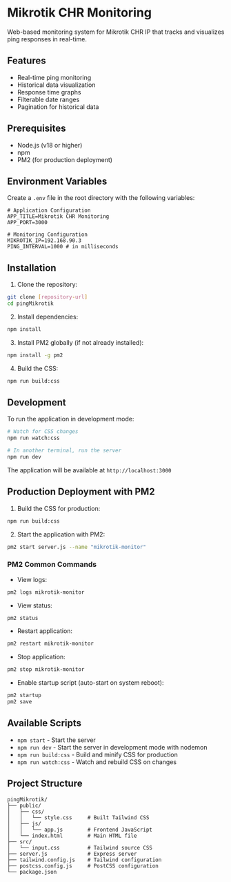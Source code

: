 # Mikrotik CHR Monitoring

Web-based monitoring system for Mikrotik CHR IP that tracks and visualizes ping responses in real-time.

## Features

- Real-time ping monitoring
- Historical data visualization
- Response time graphs
- Filterable date ranges
- Pagination for historical data

## Prerequisites

- Node.js (v18 or higher)
- npm
- PM2 (for production deployment)

## Environment Variables

Create a `.env` file in the root directory with the following variables:

```env
# Application Configuration
APP_TITLE=Mikrotik CHR Monitoring
APP_PORT=3000

# Monitoring Configuration
MIKROTIK_IP=192.168.90.3
PING_INTERVAL=1000 # in milliseconds
```

## Installation

1. Clone the repository:
```bash
git clone [repository-url]
cd pingMikrotik
```

2. Install dependencies:
```bash
npm install
```

3. Install PM2 globally (if not already installed):
```bash
npm install -g pm2
```

4. Build the CSS:
```bash
npm run build:css
```

## Development

To run the application in development mode:

```bash
# Watch for CSS changes
npm run watch:css

# In another terminal, run the server
npm run dev
```

The application will be available at `http://localhost:3000`

## Production Deployment with PM2

1. Build the CSS for production:
```bash
npm run build:css
```

2. Start the application with PM2:
```bash
pm2 start server.js --name "mikrotik-monitor"
```

### PM2 Common Commands

- View logs:
```bash
pm2 logs mikrotik-monitor
```

- View status:
```bash
pm2 status
```

- Restart application:
```bash
pm2 restart mikrotik-monitor
```

- Stop application:
```bash
pm2 stop mikrotik-monitor
```

- Enable startup script (auto-start on system reboot):
```bash
pm2 startup
pm2 save
```

## Available Scripts

- `npm start` - Start the server
- `npm run dev` - Start the server in development mode with nodemon
- `npm run build:css` - Build and minify CSS for production
- `npm run watch:css` - Watch and rebuild CSS on changes

## Project Structure

```
pingMikrotik/
├── public/
│   ├── css/
│   │   └── style.css     # Built Tailwind CSS
│   ├── js/
│   │   └── app.js        # Frontend JavaScript
│   └── index.html        # Main HTML file
├── src/
│   └── input.css         # Tailwind source CSS
├── server.js             # Express server
├── tailwind.config.js    # Tailwind configuration
├── postcss.config.js     # PostCSS configuration
└── package.json
